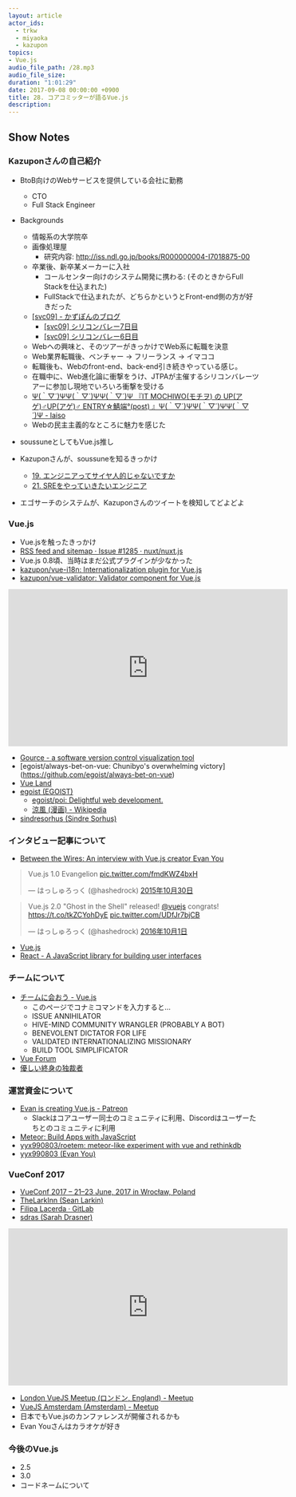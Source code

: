 ```yaml
---
layout: article
actor_ids:
  - trkw
  - miyaoka
  - kazupon
topics:
- Vue.js
audio_file_path: /28.mp3
audio_file_size: 
duration: "1:01:29"
date: 2017-09-08 00:00:00 +0900
title: 28. コアコミッターが語るVue.js
description:
---
```


## Show Notes

### Kazuponさんの自己紹介

- BtoB向けのWebサービスを提供している会社に勤務
  - CTO
  - Full Stack Engineer
- Backgrounds
  - 情報系の大学院卒
  - 画像処理屋
    - 研究内容: http://iss.ndl.go.jp/books/R000000004-I7018875-00
  - 卒業後、新卒某メーカーに入社
    - コールセンター向けのシステム開発に携わる: (そのときからFull Stackを仕込まれた)
    - FullStackで仕込まれたが、どちらかというとFront-end側の方が好きだった
  - [[svc09] - かずぽんのブログ](http://d.hatena.ne.jp/kazu_pon/searchdiary?word=%2A%5Bsvc09%5D)
    - [[svc09] シリコンバレー7日目](http://d.hatena.ne.jp/kazu_pon/20090325)
    - [[svc09] シリコンバレー6日目](http://d.hatena.ne.jp/kazu_pon/20090324)
  - Webへの興味と、そのツアーがきっかけでWeb系に転職を決意
  - Web業界転職後、ベンチャー → フリーランス → イマココ
  - 転職後も、Webのfront-end、back-end引き続きやっている感じ。
  - 在職中に、Web進化論に衝撃をうけ、JTPAが主催するシリコンバレーツアーに参加し現地でいろいろ衝撃を受ける
  - [Ψ(｀▽´)ΨΨ(｀▽´)ΨΨ(｀▽´)Ψ 『IT MOCHIWO(モチヲ) の UP(アゲ)♂UP(アゲ)♂ ENTRY☆鯖端°(post) 』Ψ(｀▽´)ΨΨ(｀▽´)ΨΨ(｀▽´)Ψ - laiso](http://blog.lai.so/entry/20070108/p1)
  - Webの民主主義的なところに魅力を感じた

- soussuneとしてもVue.js推し
- Kazuponさんが、soussuneを知るきっかけ
  - [19. エンジニアってサイヤ人的じゃないですか](https://soussune.com/episode/19)
  - [21. SREをやっていきたいエンジニア](https://soussune.com/episode/21)
- エゴサーチのシステムが、Kazuponさんのツイートを検知してどよどよ

### Vue.js

- Vue.jsを触ったきっかけ
- [RSS feed and sitemap · Issue #1285 · nuxt/nuxt.js](https://github.com/nuxt/nuxt.js/issues/1285)
- Vue.js 0.8頃、当時はまだ公式プラグインが少なかった
- [kazupon/vue-i18n: Internationalization plugin for Vue.js](https://github.com/kazupon/vue-i18n)
- [kazupon/vue-validator: Validator component for Vue.js](https://github.com/kazupon/vue-validator)

<iframe width="560" height="315" src="https://www.youtube.com/embed/993X1kiisFE" frameborder="0" allowfullscreen></iframe>

- [Gource - a software version control visualization tool](http://gource.io/)
- [egoist/always-bet-on-vue: Chunibyo&#39;s overwhelming victory] (https://github.com/egoist/always-bet-on-vue)
- [Vue Land](https://vue-land.js.org/)
- [egoist (EGOIST)](https://github.com/egoist)
  - [egoist/poi: Delightful web development.](https://github.com/egoist/poi)
  - [涼風 (漫画) - Wikipedia](https://ja.wikipedia.org/wiki/%E6%B6%BC%E9%A2%A8_(%E6%BC%AB%E7%94%BB))
- [sindresorhus (Sindre Sorhus)](https://github.com/sindresorhus)

### インタビュー記事について

- [Between the Wires: An interview with Vue.js creator Evan You](https://medium.freecodecamp.org/between-the-wires-an-interview-with-vue-js-creator-evan-you-e383cbf57cc4)

<blockquote class="twitter-tweet" data-lang="ja"><p lang="fr" dir="ltr">Vue.js 1.0 Evangelion <a href="https://t.co/fmdKWZ4bxH">pic.twitter.com/fmdKWZ4bxH</a></p>&mdash; はっしゅろっく (@hashedrock) <a href="https://twitter.com/hashedrock/status/660148402584326144">2015年10月30日</a></blockquote>

<blockquote class="twitter-tweet" data-lang="ja"><p lang="en" dir="ltr">Vue.js 2.0 &quot;Ghost in the Shell&quot; released! <a href="https://twitter.com/vuejs">@vuejs</a> congrats! <a href="https://t.co/tkZCYohDyE">https://t.co/tkZCYohDyE</a> <a href="https://t.co/UDfJr7bjCB">pic.twitter.com/UDfJr7bjCB</a></p>&mdash; はっしゅろっく (@hashedrock) <a href="https://twitter.com/hashedrock/status/782069763358924800">2016年10月1日</a></blockquote>

- [Vue.js](https://jp.vuejs.org/index.html)
- [React - A JavaScript library for building user interfaces](https://facebook.github.io/react/)

### チームについて

- [チームに会おう - Vue.js](https://jp.vuejs.org/v2/guide/team.html)
  - このページでコナミコマンドを入力すると…
  - ISSUE ANNIHILATOR
  - HIVE-MIND COMMUNITY WRANGLER (PROBABLY A BOT)
  - BENEVOLENT DICTATOR FOR LIFE
  - VALIDATED INTERNATIONALIZING MISSIONARY
  - BUILD TOOL SIMPLIFICATOR
- [Vue Forum](https://forum.vuejs.org/)
- [優しい終身の独裁者](https://ja.wikipedia.org/wiki/%E5%84%AA%E3%81%97%E3%81%84%E7%B5%82%E8%BA%AB%E3%81%AE%E7%8B%AC%E8%A3%81%E8%80%85)

### 運営資金について
- [Evan is creating Vue.js - Patreon](https://www.patreon.com/evanyou)
  - Slackはコアユーザー同士のコミュニティに利用、Discordはユーザーたちとのコミュニティに利用
- [Meteor: Build Apps with JavaScript](https://www.meteor.com/)
- [yyx990803/roetem: meteor-like experiment with vue and rethinkdb](https://github.com/yyx990803/roetem)
- [yyx990803 (Evan You)](https://github.com/yyx990803)

### VueConf 2017
- [VueConf 2017 – 21–23 June, 2017 in Wrocław, Poland](http://conf.vuejs.org/)
- [TheLarkInn (Sean Larkin)](https://github.com/TheLarkInn)
- [Filipa Lacerda · GitLab](https://gitlab.com/filipa)
- [sdras (Sarah Drasner)](https://github.com/sdras)

<iframe width="560" height="315" src="https://www.youtube.com/embed/gJDyhmL9O_E" frameborder="0" allowfullscreen></iframe>

- [London VueJS Meetup (ロンドン, England) - Meetup](https://www.meetup.com/ja-JP/London-Vue-js-Meetup/)
- [VueJS Amsterdam (Amsterdam) - Meetup](https://www.meetup.com/ja-JP/VueJS-Amsterdam/)
- 日本でもVue.jsのカンファレンスが開催されるかも
- Evan Youさんはカラオケが好き

### 今後のVue.js

- 2.5
- 3.0
- コードネームについて
